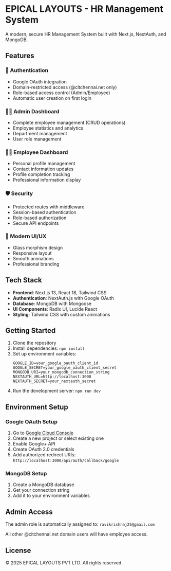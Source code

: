 # EPICAL LAYOUTS - HR Management System

A modern, secure HR Management System built with Next.js, NextAuth, and MongoDB.

## Features

### 🔐 Authentication
- Google OAuth integration
- Domain-restricted access (@citchennai.net only)
- Role-based access control (Admin/Employee)
- Automatic user creation on first login

### 👨‍💼 Admin Dashboard
- Complete employee management (CRUD operations)
- Employee statistics and analytics
- Department management
- User role management

### 👩‍💻 Employee Dashboard
- Personal profile management
- Contact information updates
- Profile completion tracking
- Professional information display

### 🛡️ Security
- Protected routes with middleware
- Session-based authentication
- Role-based authorization
- Secure API endpoints

### 🎨 Modern UI/UX
- Glass morphism design
- Responsive layout
- Smooth animations
- Professional branding

## Tech Stack

- **Frontend**: Next.js 13, React 18, Tailwind CSS
- **Authentication**: NextAuth.js with Google OAuth
- **Database**: MongoDB with Mongoose
- **UI Components**: Radix UI, Lucide React
- **Styling**: Tailwind CSS with custom animations

## Getting Started

1. Clone the repository
2. Install dependencies: `npm install`
3. Set up environment variables:
   ```
   GOOGLE_ID=your_google_oauth_client_id
   GOOGLE_SECRET=your_google_oauth_client_secret
   MONGODB_URI=your_mongodb_connection_string
   NEXTAUTH_URL=http://localhost:3000
   NEXTAUTH_SECRET=your_nextauth_secret
   ```
4. Run the development server: `npm run dev`

## Environment Setup

### Google OAuth Setup
1. Go to [Google Cloud Console](https://console.cloud.google.com/)
2. Create a new project or select existing one
3. Enable Google+ API
4. Create OAuth 2.0 credentials
5. Add authorized redirect URIs: `http://localhost:3000/api/auth/callback/google`

### MongoDB Setup
1. Create a MongoDB database
2. Get your connection string
3. Add it to your environment variables

## Admin Access

The admin role is automatically assigned to: `ravikrishnaj25@gmail.com`

All other @citchennai.net domain users will have employee access.

## License

© 2025 EPICAL LAYOUTS PVT LTD. All rights reserved.